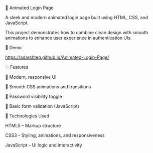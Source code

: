 🔐 Animated Login Page

A sleek and modern animated login page built using HTML, CSS, and JavaScript.

This project demonstrates how to combine clean design with smooth animations to enhance user experience in authentication UIs.

🎥 Demo

https://adarshteq.github.io/Animated-Login-Page/

✨ Features

🎨 Modern, responsive UI

💫 Smooth CSS animations and transitions

👀 Password visibility toggle

🛑 Basic form validation (JavaScript)

🔧 Technologies Used

HTML5 – Markup structure

CSS3 – Styling, animations, and responsiveness

JavaScript – UI logic and interactivity
